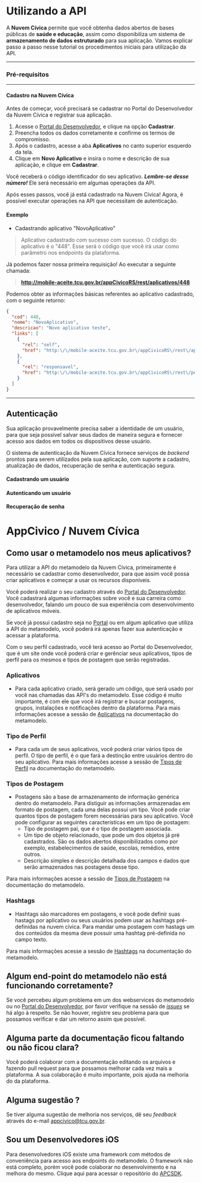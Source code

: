 Utilizando a API
===================

A **Nuvem Cívica** permite que você obtenha dados abertos de bases públicas de **saúde e educação**, assim como disponibiliza um sistema de **armazenamento de dados estruturado** para sua aplicação. Vamos explicar passo a passo nesse tutorial os procedimentos iniciais para utilização da API.

----------

### Pré-requisitos
----------

#### Cadastro na Nuvem Cívica
Antes de começar, você precisará se cadastrar no Portal do Desenvolvedor da Nuvem Cívica e registrar sua aplicação.

 1. Acesse o [Portal do Desenvolvedor], e clique na opção **Cadastrar**.
 2. Preencha todos os dados corretamente e confirme os termos de compromisso. 
 3. Após o cadastro, acesse a aba **Aplicativos** no canto superior esquerdo da tela.
 4. Clique em **Novo Aplicativo** e insira o nome e descrição de sua aplicação, e clique em **Cadastrar**.

Você receberá o código identificador do seu aplicativo. ***Lembre-se desse número!*** Ele será necessário em algumas operações da API.

Após esses passos, você já está cadastrado na Nuvem Cívica! Agora, é possível executar operações na API que necessitam de autenticação.

#### Exemplo

 - Cadastrando aplicativo "NovoAplicativo"

> Aplicativo cadastrado com sucesso com sucesso. O código do aplicativo é o "448". Esse será o código que você irá usar como parâmetro nos endpoints da plataforma.

Já podemos fazer nossa primeira requisição! Ao executar a seguinte chamada:
>**http://mobile-aceite.tcu.gov.br/appCivicoRS/rest/aplicativos/448**

Podemos obter as informações básicas referentes ao aplicativo cadastrado, com o seguinte retorno:

```json
{
  "cod": 448,
  "nome": "NovoAplicativo",
  "descricao": "Novo aplicativo teste",
  "links": [
    {
      "rel": "self",
      "href": "http:\/\/mobile-aceite.tcu.gov.br\/appCivicoRS\/rest\/aplicativos\/448"
    },
    {
      "rel": "responsavel",
      "href": "http:\/\/mobile-aceite.tcu.gov.br\/appCivicoRS\/rest\/pessoas\/2"
    }
  ]
}
```

----------

Autenticação
-------------------
Sua aplicação provavelmente precisa saber a identidade de um usuário, para que seja possível salvar seus dados de maneira segura e fornecer acesso aos dados em todos os dispositivos desse usuário. 

O sistema de autenticação da Nuvem Cívica fornece serviços de *backend* prontos para serem utilizados pela sua aplicação, com suporte a cadastro, atualização de dados, recuperação de senha e autenticação segura.



#### Cadastrando um usuário
#### Autenticando um usuário
#### Recuperação de senha


[Portal do Desenvolvedor]: http://mobile-aceite.tcu.gov.br/appCivicoWeb/web/externo/#/login
[Aplicativos]:http://mobile-aceite.tcu.gov.br/appCivicoWeb/web/externo/#/aplicativos

# AppCivico / Nuvem Cívica


## Como usar o metamodelo nos meus aplicativos?

Para utilizar a API do metamodelo da Nuvem Cívica, primeiramente é necessário se cadastrar como desenvolvedor,
para que assim você possa criar aplicativos e começar a usar os recursos disponíveis.

Você poderá realizar o seu cadastro através do [Portal do Desenvolvedor](http://mobile-aceite.tcu.gov.br/appCivicoWeb/web/externo/#/login). 
Você cadastrará algumas informações sobre você e sua carreira como desenvolvedor, falando um pouco de sua experiência com desenvolvimento de aplicativos móveis. 

Se você já possui cadastro seja no [Portal](http://mobile-aceite.tcu.gov.br/appCivicoWeb/web/externo/#/login) ou em algum aplicativo que utiliza a API do metamodelo, você poderá irá apenas fazer sua autenticação e acessar a plataforma.

Com o seu perfil cadastrado, você terá acesso ao Portal do Desenvolvedor, que é um site onde você poderá criar e gerênciar seus aplicativos, tipos de perfil para os mesmos e tipos de postagem que serão registradas. 

### Aplicativos

* Para cada aplicativo criado, será gerado um código, que será usado por você nas chamadas das API's do metamodelo. Esse código é muito importante, é com ele que você irá registrar e buscar postagens, grupos, instalações e notificações dentro da plataforma. Para mais informações acesse a sessão de [Aplicativos](/MetamodeloAPI.md/#aplicativos) na documentação do metamodelo.

### Tipo de Perfil

* Para cada um de seus aplicativos, você poderá criar vários tipos de perfil. O tipo de perfil, é o que fará a destinção entre usuários dentro do seu aplicativo. Para mais informações acesse a sessão de [Tipos de Perfil](/MetamodeloAPI.md/#tipos-de-perfil) na documentação do metamodelo.


### Tipos de Postagem

* Postagens são a base de armazenamento de informação genérica dentro do metamodelo. Para distiguir as informações armazenadas em formato de postagem, cada uma delas possui um tipo. Você pode criar quantos tipos de postagem forem necessárias para seu aplicativo. Você pode configurar as seguintes características em um tipo de postagem:
    * Tipo de postagem pai, que é o tipo de postagem associada. 
    * Um tipo de objeto relacionado, que pode um dos objetos já pré cadastrados. São os dados abertos disponibilizados como por exemplo, estabelecimentos de saúde, escolas, remédios, entre outros.
    * Descrição simples e descrição detalhada dos campos e dados que serão armazenados nas postagens desse tipo.
    
Para mais informações acesse a sessão de [Tipos de Postagem](/MetamodeloAPI.md/#tipos-de-postagem) na documentação do metamodelo.

### Hashtags

* Hashtags são marcadores em postagens, e você pode definir suas hastags por aplicativo ou seus usuários podem usar as hashtags pré-definidas na nuvem cívica. Para mandar uma postagem com hastags um dos conteúdos da mesma deve possuir uma hashtag pré-definida no campo texto.  

Para mais informações acesse a sessão de [Hashtags](/MetamodeloAPI.md/#hashtags) na documentação do metamodelo.

## Algum end-point do metamodelo não está funcionando corretamente?

Se você percebeu algum problema em um dos webservices do metamodelo ou no [Portal do Desenvolvedor](http://mobile-aceite.tcu.gov.br/appCivicoWeb/web/externo/#/), por favor verifique na sessão de [*issues*](https://github.com/AppCivicoPlataforma/AppCivico/issues) se há algo à respeito. Se não houver, registre seu problema para que possamos verificar e dar um retorno assim que possível. 

## Alguma parte da documentação ficou faltando ou não ficou clara?

Você poderá colaborar com a documentação editando os arquivos e fazendo pull request para que possamos melhorar cada vez mais a plataforma. A sua colaboração é muito importante, pois ajuda na melhoria do da plataforma.

## Alguma sugestão ?

Se tiver alguma sugestão de melhoria nos serviços, dê seu *feedback* através do e-mail [appcivico@tcu.gov.br](mailto:appcivico@tcu.gov.br). 

## Sou um Desenvolvedores iOS

Para desenvolvedores iOS existe uma framework com métodos de conveniência para acesso aos endpoints do metamodelo.
O framework não está completo, porém você pode colaborar no desenvolvimento e na melhora do mesmo. 
Clique aqui para acessar o repositório do [APCSDK](https://github.com/neneds/APCSDK2).
